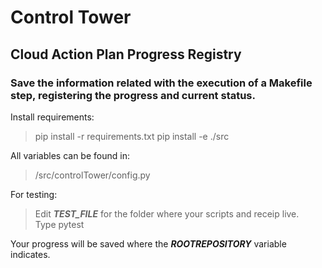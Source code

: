 <h1>Control Tower</h1>

<h2>Cloud Action Plan Progress Registry</h2>

<h3>Save the information related with the execution of a Makefile step, registering the progress and current status.</h3>

Install requirements:

> pip install -r requirements.txt 
> pip install -e ./src

All variables can be found in:

> /src/controlTower/config.py

For testing:

> Edit ***TEST_FILE*** for the folder where your scripts and receip live.\
> Type pytest

Your progress will be saved where the ***ROOTREPOSITORY*** variable indicates.
